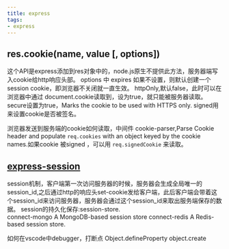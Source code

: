 ```yaml
---
title: express
tags:
- express
---
```

## res.cookie(name, value [, options])
这个API是express添加到res对象中的，node.js原生不提供此方法，服务器端写入cookie给http响应头部。
options 中 expires 如果不设置，则默认创建一个session cookie，即浏览器不关闭就一直生效。
httpOnly,默认false，此时可以在浏览器中通过 document.cookie读取到，设为true，就只能被服务器读取。
secure设置为true，Marks the cookie to be used with HTTPS only.
signed用来设置cookie是否被签名。

浏览器发送到服务端的cookie如何读取，中间件 cookie-parser,Parse Cookie header and populate `req.cookies` with an object keyed by the cookie names.如果cookie 被signed ，可以用 `req.signedCookie` 来读取。
## [express-session](https://www.npmjs.com/package/express-session)
session机制，客户端第一次访问服务器的时候，服务器会生成全局唯一的session_id,之后通过http的响应头set-cookie发给客户端，此后客户端会带着这个session_id来访问服务器，服务器会通过这个session_id来取出服务端保存的数据。
session的持久化保存:session-store.  
 connect-mongo A MongoDB-based session store
 connect-redis A Redis-based session store.

如何在vscode中debugger，打断点
Object.defineProperty
object.create